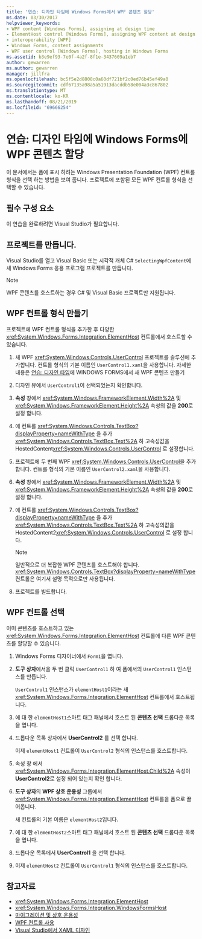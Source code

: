 ```yaml
---
title: '연습: 디자인 타임에 Windows Forms에서 WPF 콘텐츠 할당'
ms.date: 03/30/2017
helpviewer_keywords:
- WPF content [Windows Forms], assigning at design time
- ElementHost control [Windows Forms], assigning WPF content at design time
- interoperability [WPF]
- Windows Forms, content assignments
- WPF user control [Windows Forms], hosting in Windows Forms
ms.assetid: b3e9ef93-7e0f-4a2f-8f1e-3437609a1eb7
author: gewarren
ms.author: gewarren
manager: jillfra
ms.openlocfilehash: bc5f5e2d8808c0a60df721bf2c0ed76b45ef49a0
ms.sourcegitcommit: cdf67135a98a5a51913dacddb58e004a3c867802
ms.translationtype: MT
ms.contentlocale: ko-KR
ms.lasthandoff: 08/21/2019
ms.locfileid: "69666254"
---
```

# <a name="walkthrough-assign-wpf-content-on-windows-forms-at-design-time"></a>연습: 디자인 타임에 Windows Forms에 WPF 콘텐츠 할당

이 문서에서는 폼에 표시 하려는 Windows Presentation Foundation (WPF) 컨트롤 형식을 선택 하는 방법을 보여 줍니다. 프로젝트에 포함된 모든 WPF 컨트롤 형식을 선택할 수 있습니다.

## <a name="prerequisites"></a>필수 구성 요소

이 연습을 완료하려면 Visual Studio가 필요합니다.

## <a name="create-the-project"></a>프로젝트를 만듭니다.

Visual Studio를 열고 Visual Basic 또는 시각적 개체 C# `SelectingWpfContent`에 새 Windows Forms 응용 프로그램 프로젝트를 만듭니다.

> [!NOTE]
> WPF 콘텐츠를 호스트하는 경우 C# 및 Visual Basic 프로젝트만 지원됩니다.

## <a name="create-the-wpf-control-types"></a>WPF 컨트롤 형식 만들기

프로젝트에 WPF 컨트롤 형식을 추가한 후 다양한 <xref:System.Windows.Forms.Integration.ElementHost> 컨트롤에서 호스트할 수 있습니다.

1. 새 WPF <xref:System.Windows.Controls.UserControl> 프로젝트를 솔루션에 추가합니다. 컨트롤 형식의 기본 이름인 `UserControl1.xaml`을 사용합니다. 자세한 내용은 [연습: 디자인 타임](walkthrough-creating-new-wpf-content-on-windows-forms-at-design-time.md)에 WINDOWS FORMS에서 새 WPF 콘텐츠 만들기

2. 디자인 뷰에서 `UserControl1`이 선택되었는지 확인합니다.

3. **속성** 창에서 <xref:System.Windows.FrameworkElement.Width%2A> 및 <xref:System.Windows.FrameworkElement.Height%2A> 속성의 값을 **200**로 설정 합니다.

4. 에 컨트롤 <xref:System.Windows.Controls.TextBox?displayProperty=nameWithType> 을 추가 <xref:System.Windows.Controls.TextBox.Text%2A> 하 고속성값을HostedContent<xref:System.Windows.Controls.UserControl> 로 설정합니다.

5. 프로젝트에 두 번째 WPF <xref:System.Windows.Controls.UserControl>을 추가합니다. 컨트롤 형식의 기본 이름인 `UserControl2.xaml`을 사용합니다.

6. **속성** 창에서 <xref:System.Windows.FrameworkElement.Width%2A> 및 <xref:System.Windows.FrameworkElement.Height%2A> 속성의 값을 **200**로 설정 합니다.

7. 에 컨트롤 <xref:System.Windows.Controls.TextBox?displayProperty=nameWithType> 을 추가 <xref:System.Windows.Controls.TextBox.Text%2A> 하 고속성의값을HostedContent2<xref:System.Windows.Controls.UserControl> 로 설정 합니다.

   > [!NOTE]
   > 일반적으로 더 복잡한 WPF 콘텐츠를 호스트해야 합니다. <xref:System.Windows.Controls.TextBox?displayProperty=nameWithType> 컨트롤은 여기서 설명 목적으로만 사용됩니다.

8. 프로젝트를 빌드합니다.

## <a name="select-wpf-controls"></a>WPF 컨트롤 선택

이미 콘텐츠를 호스트하고 있는 <xref:System.Windows.Forms.Integration.ElementHost> 컨트롤에 다른 WPF 콘텐츠를 할당할 수 있습니다.

1. Windows Forms 디자이너에서 `Form1`을 엽니다.

2. **도구 상자**에서을 두 번 클릭 `UserControl1` 하 여 폼에서의 `UserControl1` 인스턴스를 만듭니다.

   `UserControl1` 인스턴스가 `elementHost1`이라는 새 <xref:System.Windows.Forms.Integration.ElementHost> 컨트롤에서 호스트됩니다.

3. 에 대 한 `elementHost1`스마트 태그 패널에서 호스트 된 **콘텐츠 선택** 드롭다운 목록을 엽니다.

4. 드롭다운 목록 상자에서 **UserControl2** 를 선택 합니다.

   이제 `elementHost1` 컨트롤이 `UserControl2` 형식의 인스턴스를 호스트합니다.

5. 속성 창 에서 <xref:System.Windows.Forms.Integration.ElementHost.Child%2A> 속성이 **UserControl2**로 설정 되어 있는지 확인 합니다.

6. **도구 상자**의 **WPF 상호 운용성** 그룹에서 <xref:System.Windows.Forms.Integration.ElementHost> 컨트롤을 폼으로 끌어옵니다.

   새 컨트롤의 기본 이름은 `elementHost2`입니다.

7. 에 대 한 `elementHost2`스마트 태그 패널에서 호스트 된 **콘텐츠 선택** 드롭다운 목록을 엽니다.

8. 드롭다운 목록에서 **UserControl1** 을 선택 합니다.

9. 이제 `elementHost2` 컨트롤이 `UserControl1` 형식의 인스턴스를 호스트합니다.

## <a name="see-also"></a>참고자료

- <xref:System.Windows.Forms.Integration.ElementHost>
- <xref:System.Windows.Forms.Integration.WindowsFormsHost>
- [마이그레이션 및 상호 운용성](../../wpf/advanced/migration-and-interoperability.md)
- [WPF 컨트롤 사용](using-wpf-controls.md)
- [Visual Studio에서 XAML 디자인](/visualstudio/designers/designing-xaml-in-visual-studio)
